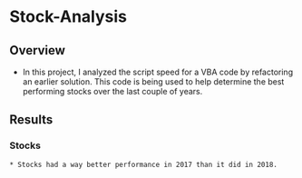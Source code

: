 # Stock-Analysis

## Overview
* In this project, I analyzed the script speed for a VBA code by refactoring an earlier solution. This code is being used to help determine the best performing stocks over the last couple of years. 


## Results
  ### Stocks
    * Stocks had a way better performance in 2017 than it did in 2018. 
